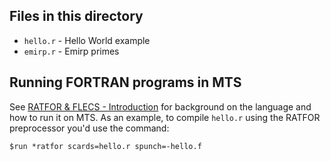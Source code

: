 ## Files in this directory

* `hello.r` - Hello World example
* `emirp.r` - Emirp primes

## Running FORTRAN programs in MTS

See [RATFOR & FLECS - Introduction](http://try-mts.com/ratfor-flecs-introduction/) for background on the language and how to run it on MTS. As an example, to compile `hello.r` using the RATFOR preprocessor you'd use the command:

```
$run *ratfor scards=hello.r spunch=-hello.f
```
